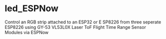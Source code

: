 # led_ESPNow
Control an RGB strip attached to an ESP32 or E
SP8226 from three seperate ESP8226 using GY-53 VL53L0X Laser ToF Flight Time Range Sensor Modules via ESPNow
